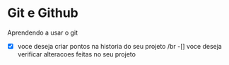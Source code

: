 # Git e Github

Aprendendo a usar o git

-[x] voce deseja criar pontos na historia do seu projeto /br
-[] voce deseja verificar alteracoes feitas no seu projeto